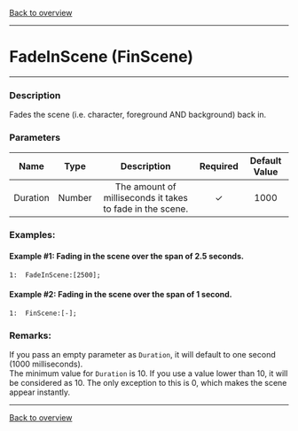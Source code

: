 [Back to overview](index.md)

---
# FadeInScene  (FinScene)
---
### Description
Fades the scene (i.e. character, foreground AND background) back in.

### Parameters

|Name|Type|Description|Required|Default Value|
|:---:|:---:|:---:|:---:|:---:|
|Duration|Number|The amount of milliseconds it takes to fade in the scene.|✓|1000|

### Examples:
#### Example #1: Fading in the scene over the span of 2.5 seconds.
```
1:  FadeInScene:[2500];
```

#### Example #2: Fading in the scene over the span of 1 second.
```
1:  FinScene:[-];
```

### Remarks:
If you pass an empty parameter as `Duration`, it will default to one second (1000 milliseconds).  
The minimum value for `Duration` is 10. If you use a value lower than 10, it will be considered as 10. The only exception to this is 0, which makes the scene appear instantly.

---
[Back to overview](index.md)
